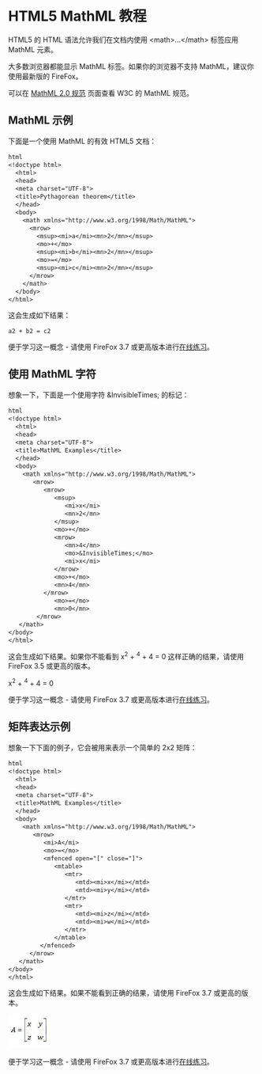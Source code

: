 # HTML5 MathML 教程

HTML5 的 HTML 语法允许我们在文档内使用 &lt;math&gt;...&lt;/math&gt; 标签应用 MathML 元素。

大多数浏览器都能显示 MathML 标签。如果你的浏览器不支持 MathML，建议你使用最新版的 FireFox。

可以在 [MathML 2.0 规范](http://www.w3.org/TR/MathML2/) 页面查看 W3C 的 MathML 规范。

## MathML 示例

下面是一个使用 MathML 的有效 HTML5 文档：

```
html
<!doctype html>
  <html>
  <head>
  <meta charset="UTF-8">
  <title>Pythagorean theorem</title>
  </head>
  <body>
    <math xmlns="http://www.w3.org/1998/Math/MathML">
      <mrow>
        <msup><mi>a</mi><mn>2</mn></msup>
        <mo>+</mo>
        <msup><mi>b</mi><mn>2</mn></msup>
        <mo>=</mo>
        <msup><mi>c</mi><mn>2</mn></msup>
      </mrow>
    </math>
  </body>
</html> 
```

这会生成如下结果：

```
a2 + b2 = c2
```

便于学习这一概念 - 请使用 FireFox 3.7 或更高版本进行[在线练习](http://www.tutorialspoint.com/cgi-bin/practice.cgi?file=html5-22.htm)。

## 使用 MathML 字符

想象一下，下面是一个使用字符 &amp;InvisibleTimes; 的标记：

```
html
<!doctype html>
  <html>
  <head>
  <meta charset="UTF-8">
  <title>MathML Examples</title>
  </head>
  <body>
    <math xmlns="http://www.w3.org/1998/Math/MathML">
       <mrow>
          <mrow>
             <msup>
                <mi>x</mi>
                <mn>2</mn>
             </msup>
             <mo>+</mo>
             <mrow>
                <mn>4</mn>
                <mo>⁢⁢⁢&InvisibleTimes;</mo>
                <mi>x</mi>
             </mrow>
             <mo>+</mo>
             <mn>4</mn>
          </mrow>
             <mo>=</mo>
             <mn>0</mn>
        </mrow>
   </math>
</body>
</html> 
```

这会生成如下结果。如果你不能看到 x<sup>2</sup> + <sup>4</sup> + 4 = 0 这样正确的结果，请使用 FireFox 3.5 或更高的版本。

x<sup>2</sup> + <sup>4</sup> + 4 = 0

便于学习这一概念 - 请使用 FireFox 3.7 或更高版本进行[在线练习](http://www.tutorialspoint.com/cgi-bin/practice.cgi?file=html5-20.htm)。

## 矩阵表达示例

想象一下下面的例子，它会被用来表示一个简单的 2x2 矩阵：

```
html
<!doctype html>
  <html>
  <head>
  <meta charset="UTF-8">
  <title>MathML Examples</title>
  </head>
  <body>
    <math xmlns="http://www.w3.org/1998/Math/MathML">
       <mrow>
          <mi>A</mi>
          <mo>=</mo>
          <mfenced open="[" close="]">
             <mtable>
                <mtr>
                   <mtd><mi>x</mi></mtd>
                   <mtd><mi>y</mi></mtd>
                </mtr>
                <mtr>
                   <mtd><mi>z</mi></mtd>
                   <mtd><mi>w</mi></mtd>
                </mtr>
             </mtable>
         </mfenced>
      </mrow>
   </math>
</body>
</html> 
```

这会生成如下结果。如果不能看到正确的结果，请使用 FireFox 3.7 或更高的版本。

![2x2 matrix](images/mathml2.jpg)

便于学习这一概念 - 请使用 FireFox 3.7 或更高版本进行[在线练习](http://www.tutorialspoint.com/cgi-bin/practice.cgi?file=html5-21.htm)。
